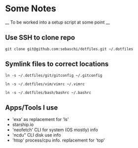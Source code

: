 # Some Notes
__  To be worked into a setup script at some point __
## Use SSH to clone repo
```
git clone git@github.com:sebaschi/dotfiles.git ~/.dotfiles
```

## Symlink files to correct locations
```
ln -s ~/.dotfiles/git/gitconfig ~/.gitconfig
```
```
ln -s ~/.dotfiles/vim/vimrc ~/.vimrc
```
```
ln -s ~/.dotfiles/bash/bashrc ~/.bashrc
```
## Apps/Tools I use
* 'exa' as replacement for 'ls'
* starship.io
* 'neofetch' CLI for system (OS mostly) info
* 'ncdu" CLI disk use info
* 'htop' process/cpu info. replacement for 'top'

